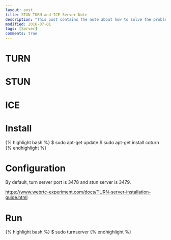 ```yaml
---
layout: post
title: STUN TURN and ICE Server Note
description: "This post contains the note about how to solve the problem happened when using STUN TURN and ICE Server."
modified: 2016-07-01
tags: [Server]
comments: true
---
```


# TURN




# STUN

# ICE

# Install

{% highlight bash %}
$ sudo apt-get update
$ sudo apt-get install coturn
{% endhighlight %}


# Configuration

By default, turn server port is 3478 and stun server is 3479.

https://www.webrtc-experiment.com/docs/TURN-server-installation-guide.html

# Run

{% highlight bash %}
$ sudo turnserver
{% endhighlight %}
